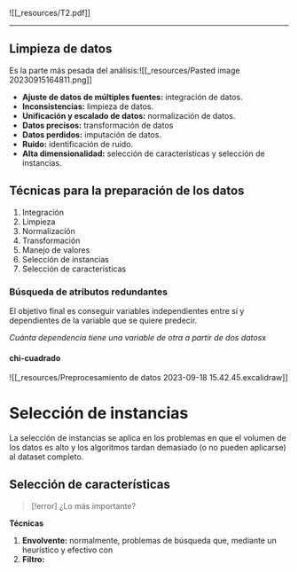 ![[_resources/T2.pdf]]

---

## Limpieza de datos
Es la parte más pesada del análisis:![[_resources/Pasted image 20230915164811.png]]

- **Ajuste de datos de múltiples fuentes:** integración de datos.
- **Inconsistencias:** limpieza de datos.
- **Unificación y escalado de datos:** normalización de datos.
- **Datos precisos:** transformación de datos
- **Datos perdidos:** imputación de datos.
- **Ruido:** identificación de ruido.
- **Alta dimensionalidad:** selección de características y selección de instancias.

## Técnicas para la preparación de los datos
1. Integración
2. Limpieza
3. Normalización
4. Transformación
5. Manejo de valores
6. Selección de instancias
7. Selección de características

### Búsqueda de atributos redundantes
El objetivo final es conseguir variables independientes entre sí y dependientes de la variable que se quiere predecir.

*Cuánta dependencia tiene una variable de otra a partir de dos datos*x
#### chi-cuadrado
![[_resources/Preprocesamiento de datos 2023-09-18 15.42.45.excalidraw]]

# Selección de instancias
La selección de instancias se aplica en los problemas en que el volumen de los datos es alto y los algoritmos tardan demasiado (o no pueden aplicarse) al dataset completo.

##  Selección de características
> [!error] ¿Lo más importante?

**Técnicas**
1. **Envolvente:** normalmente, problemas de búsqueda que, mediante un heurístico y efectivo con
2. **Filtro:**